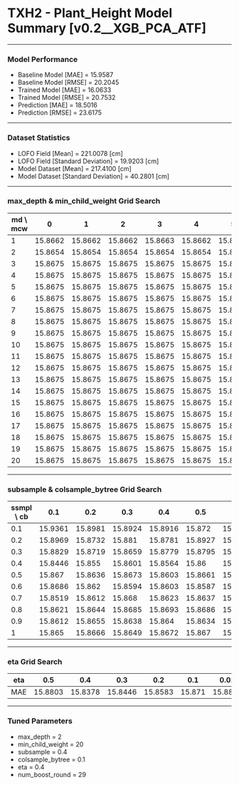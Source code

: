 # TXH2 - Plant_Height Model Summary [v0.2__XGB_PCA_ATF]

***

### Model Performance

- Baseline Model [MAE] = 15.9587
- Baseline Model [RMSE] = 20.2045
- Trained Model [MAE] = 16.0633
- Trained Model [RMSE] = 20.7532
- Prediction [MAE] = 18.5016
- Prediction [RMSE] = 23.6175
***

### Dataset Statistics

- LOFO Field [Mean] = 221.0078 [cm]
- LOFO Field [Standard Deviation] = 19.9203 [cm]
- Model Dataset [Mean] = 217.4100 [cm]
- Model Dataset [Standard Deviation] = 40.2801 [cm]
***

### max_depth & min_child_weight Grid Search

|   md \ mcw |       0 |       1 |       2 |       3 |       4 |       5 |       6 |       7 |       8 |       9 |      10 |      11 |      12 |      13 |      14 |      15 |      16 |      17 |      18 |      19 |      20 |
|------------|---------|---------|---------|---------|---------|---------|---------|---------|---------|---------|---------|---------|---------|---------|---------|---------|---------|---------|---------|---------|---------|
|          1 | 15.8662 | 15.8662 | 15.8662 | 15.8663 | 15.8662 | 15.8662 | 15.8662 | 15.8662 | 15.8662 | 15.8662 | 15.8662 | 15.8662 | 15.8662 | 15.8662 | 15.8662 | 15.8662 | 15.8662 | 15.8662 | 15.8662 | 15.8662 | 15.8662 |
|          2 | 15.8654 | 15.8654 | 15.8654 | 15.8654 | 15.8654 | 15.8654 | 15.8654 | 15.8654 | 15.8654 | 15.8654 | 15.8654 | 15.8654 | 15.8654 | 15.8654 | 15.8654 | 15.8654 | 15.8654 | 15.8654 | 15.8654 | 15.8654 | 15.8654 |
|          3 | 15.8675 | 15.8675 | 15.8675 | 15.8675 | 15.8675 | 15.8675 | 15.8675 | 15.8675 | 15.8675 | 15.8675 | 15.8675 | 15.8675 | 15.8675 | 15.8675 | 15.8675 | 15.8675 | 15.8675 | 15.8675 | 15.8675 | 15.8675 | 15.8675 |
|          4 | 15.8675 | 15.8675 | 15.8675 | 15.8675 | 15.8675 | 15.8675 | 15.8675 | 15.8675 | 15.8675 | 15.8675 | 15.8675 | 15.8675 | 15.8675 | 15.8675 | 15.8675 | 15.8675 | 15.8675 | 15.8675 | 15.8675 | 15.8675 | 15.8675 |
|          5 | 15.8675 | 15.8675 | 15.8675 | 15.8675 | 15.8675 | 15.8675 | 15.8675 | 15.8675 | 15.8675 | 15.8675 | 15.8675 | 15.8675 | 15.8675 | 15.8675 | 15.8675 | 15.8675 | 15.8675 | 15.8675 | 15.8675 | 15.8675 | 15.8675 |
|          6 | 15.8675 | 15.8675 | 15.8675 | 15.8675 | 15.8675 | 15.8675 | 15.8675 | 15.8675 | 15.8675 | 15.8675 | 15.8675 | 15.8675 | 15.8675 | 15.8675 | 15.8675 | 15.8675 | 15.8675 | 15.8675 | 15.8675 | 15.8675 | 15.8675 |
|          7 | 15.8675 | 15.8675 | 15.8675 | 15.8675 | 15.8675 | 15.8675 | 15.8675 | 15.8675 | 15.8675 | 15.8675 | 15.8675 | 15.8675 | 15.8675 | 15.8675 | 15.8675 | 15.8675 | 15.8675 | 15.8675 | 15.8675 | 15.8675 | 15.8675 |
|          8 | 15.8675 | 15.8675 | 15.8675 | 15.8675 | 15.8675 | 15.8675 | 15.8675 | 15.8675 | 15.8675 | 15.8675 | 15.8675 | 15.8675 | 15.8675 | 15.8675 | 15.8675 | 15.8675 | 15.8675 | 15.8675 | 15.8675 | 15.8675 | 15.8675 |
|          9 | 15.8675 | 15.8675 | 15.8675 | 15.8675 | 15.8675 | 15.8675 | 15.8675 | 15.8675 | 15.8675 | 15.8675 | 15.8675 | 15.8675 | 15.8675 | 15.8675 | 15.8675 | 15.8675 | 15.8675 | 15.8675 | 15.8675 | 15.8675 | 15.8675 |
|         10 | 15.8675 | 15.8675 | 15.8675 | 15.8675 | 15.8675 | 15.8675 | 15.8675 | 15.8675 | 15.8675 | 15.8675 | 15.8675 | 15.8675 | 15.8675 | 15.8675 | 15.8675 | 15.8675 | 15.8675 | 15.8675 | 15.8675 | 15.8675 | 15.8675 |
|         11 | 15.8675 | 15.8675 | 15.8675 | 15.8675 | 15.8675 | 15.8675 | 15.8675 | 15.8675 | 15.8675 | 15.8675 | 15.8675 | 15.8675 | 15.8675 | 15.8675 | 15.8675 | 15.8675 | 15.8675 | 15.8675 | 15.8675 | 15.8675 | 15.8675 |
|         12 | 15.8675 | 15.8675 | 15.8675 | 15.8675 | 15.8675 | 15.8675 | 15.8675 | 15.8675 | 15.8675 | 15.8675 | 15.8675 | 15.8675 | 15.8675 | 15.8675 | 15.8675 | 15.8675 | 15.8675 | 15.8675 | 15.8675 | 15.8675 | 15.8675 |
|         13 | 15.8675 | 15.8675 | 15.8675 | 15.8675 | 15.8675 | 15.8675 | 15.8675 | 15.8675 | 15.8675 | 15.8675 | 15.8675 | 15.8675 | 15.8675 | 15.8675 | 15.8675 | 15.8675 | 15.8675 | 15.8675 | 15.8675 | 15.8675 | 15.8675 |
|         14 | 15.8675 | 15.8675 | 15.8675 | 15.8675 | 15.8675 | 15.8675 | 15.8675 | 15.8675 | 15.8675 | 15.8675 | 15.8675 | 15.8675 | 15.8675 | 15.8675 | 15.8675 | 15.8675 | 15.8675 | 15.8675 | 15.8675 | 15.8675 | 15.8675 |
|         15 | 15.8675 | 15.8675 | 15.8675 | 15.8675 | 15.8675 | 15.8675 | 15.8675 | 15.8675 | 15.8675 | 15.8675 | 15.8675 | 15.8675 | 15.8675 | 15.8675 | 15.8675 | 15.8675 | 15.8675 | 15.8675 | 15.8675 | 15.8675 | 15.8675 |
|         16 | 15.8675 | 15.8675 | 15.8675 | 15.8675 | 15.8675 | 15.8675 | 15.8675 | 15.8675 | 15.8675 | 15.8675 | 15.8675 | 15.8675 | 15.8675 | 15.8675 | 15.8675 | 15.8675 | 15.8675 | 15.8675 | 15.8675 | 15.8675 | 15.8675 |
|         17 | 15.8675 | 15.8675 | 15.8675 | 15.8675 | 15.8675 | 15.8675 | 15.8675 | 15.8675 | 15.8675 | 15.8675 | 15.8675 | 15.8675 | 15.8675 | 15.8675 | 15.8675 | 15.8675 | 15.8675 | 15.8675 | 15.8675 | 15.8675 | 15.8675 |
|         18 | 15.8675 | 15.8675 | 15.8675 | 15.8675 | 15.8675 | 15.8675 | 15.8675 | 15.8675 | 15.8675 | 15.8675 | 15.8675 | 15.8675 | 15.8675 | 15.8675 | 15.8675 | 15.8675 | 15.8675 | 15.8675 | 15.8675 | 15.8675 | 15.8675 |
|         19 | 15.8675 | 15.8675 | 15.8675 | 15.8675 | 15.8675 | 15.8675 | 15.8675 | 15.8675 | 15.8675 | 15.8675 | 15.8675 | 15.8675 | 15.8675 | 15.8675 | 15.8675 | 15.8675 | 15.8675 | 15.8675 | 15.8675 | 15.8675 | 15.8675 |
|         20 | 15.8675 | 15.8675 | 15.8675 | 15.8675 | 15.8675 | 15.8675 | 15.8675 | 15.8675 | 15.8675 | 15.8675 | 15.8675 | 15.8675 | 15.8675 | 15.8675 | 15.8675 | 15.8675 | 15.8675 | 15.8675 | 15.8675 | 15.8675 | 15.8675 |

***

### subsample & colsample_bytree Grid Search

|   ssmpl \ cb |     0.1 |     0.2 |     0.3 |     0.4 |     0.5 |     0.6 |     0.7 |     0.8 |     0.9 |     1.0 |
|--------------|---------|---------|---------|---------|---------|---------|---------|---------|---------|---------|
|          0.1 | 15.9361 | 15.8981 | 15.8924 | 15.8916 | 15.872  | 15.8962 | 15.8878 | 15.869  | 15.8918 | 15.8844 |
|          0.2 | 15.8969 | 15.8732 | 15.881  | 15.8781 | 15.8927 | 15.8578 | 15.8882 | 15.8803 | 15.8888 | 15.8836 |
|          0.3 | 15.8829 | 15.8719 | 15.8659 | 15.8779 | 15.8795 | 15.8595 | 15.8663 | 15.8705 | 15.8705 | 15.8682 |
|          0.4 | 15.8446 | 15.855  | 15.8601 | 15.8564 | 15.86   | 15.8499 | 15.8601 | 15.8635 | 15.8652 | 15.8594 |
|          0.5 | 15.867  | 15.8636 | 15.8673 | 15.8603 | 15.8661 | 15.8709 | 15.8671 | 15.8557 | 15.8638 | 15.8688 |
|          0.6 | 15.8686 | 15.862  | 15.8594 | 15.8603 | 15.8587 | 15.8626 | 15.864  | 15.8644 | 15.8604 | 15.8647 |
|          0.7 | 15.8519 | 15.8612 | 15.868  | 15.8623 | 15.8637 | 15.8634 | 15.8647 | 15.8622 | 15.8638 | 15.8657 |
|          0.8 | 15.8621 | 15.8644 | 15.8685 | 15.8693 | 15.8686 | 15.8712 | 15.8695 | 15.8682 | 15.8664 | 15.8695 |
|          0.9 | 15.8612 | 15.8655 | 15.8638 | 15.864  | 15.8634 | 15.8636 | 15.8635 | 15.8641 | 15.8631 | 15.8634 |
|          1   | 15.865  | 15.8666 | 15.8649 | 15.8672 | 15.867  | 15.8669 | 15.8658 | 15.8644 | 15.8651 | 15.8654 |

***

### eta Grid Search

| eta   |     0.5 |     0.4 |     0.3 |     0.2 |    0.1 |    0.01 |   0.001 |
|-------|---------|---------|---------|---------|--------|---------|---------|
| MAE   | 15.8803 | 15.8378 | 15.8446 | 15.8583 | 15.871 | 15.8815 | 79.9921 |

***

### Tuned Parameters

- max_depth = 2
- min_child_weight = 20
- subsample = 0.4
- colsample_bytree = 0.1
- eta = 0.4
- num_boost_round = 29
